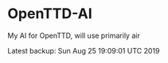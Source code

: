# OpenTTD-AI
My AI for OpenTTD, will use primarily air

Latest backup: Sun Aug 25 19:09:01 UTC 2019
